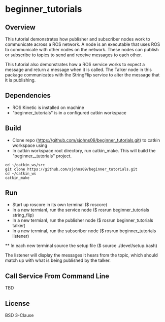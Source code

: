 # beginner_tutorials

## Overview 

This tutorial demonstrates how publisher and subscriber nodes work to communicate across a ROS network. A node is an executable that uses ROS to communicate with other nodes on the network. These nodes can publish or subscribe to topics to send and receive messages to each other.

This tutorial also demonstrates how a ROS service works to expect a message and return a message when it is called. The Talker node in this package communicates with the StringFlip service to alter the message that it is publishing. 

## Dependencies

 - ROS Kinetic is installed on machine
 - "beginner_tutorials" is in a configured catkin workspace

## Build

 - Clone repo (https://github.com/sjohns09/beginner_tutorials.git) to catkin workspace using
 - In catkin workspace root directory, run catkin_make. This will build the "beginner__tutorials" project.
 
 ```
 cd ~/catkin_ws/src
 git clone https://github.com/sjohns09/beginner_tutorials.git
 cd ~/catkin_ws
 catkin_make
 ```

## Run

 - Start up roscore in its own terminal ($ roscore)  
  - In a new termianl, run the service node ($ rosrun beginner\_tutorials string\_flip)
 - In a new termianl, run the publisher node ($ rosrun beginner\_tutorials talker)
 - In a new terminal, run the subscriber node ($ rosrun beginner\_tutorials listener)
 
** In each new terminal source the setup file ($ source ./devel/setup.bash)

The listener will display the messages it hears from the topic, which should match up with what is being published by the talker.

## Call Service From Command Line

TBD

## License

BSD 3-Clause
